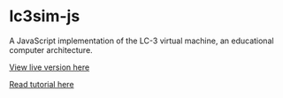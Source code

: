 # lc3sim-js

A JavaScript implementation of the LC-3 virtual machine, an educational computer architecture.

[View live version here](https://rpendleton.github.io/lc3sim-js/)

[Read tutorial here](https://justinmeiners.github.io/lc3-vm/)
